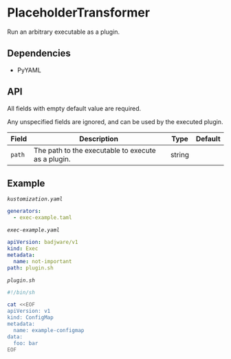 # PlaceholderTransformer

Run an arbitrary executable as a plugin.

## Dependencies

* PyYAML

## API

All fields with empty default value are required.

Any unspecified fields are ignored, and can be used by the executed plugin.

| Field | Description | Type |  Default | 
| --- | --- | --- | --- |
| `path` | The path to the executable to execute as a plugin. | string | |

## Example

*`kustomization.yaml`*
``` yaml
generators:
  - exec-example.taml
```

*`exec-example.yaml`*
``` yaml
apiVersion: badjware/v1
kind: Exec
metadata:
  name: not-important
path: plugin.sh
```

*`plugin.sh`*
``` sh
#!/bin/sh

cat <<EOF
apiVersion: v1
kind: ConfigMap
metadata:
  name: example-configmap
data:
  foo: bar
EOF
```